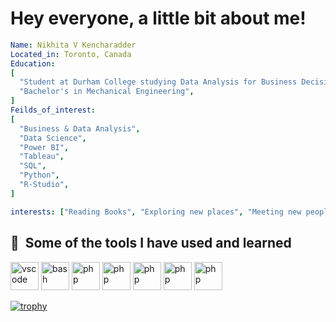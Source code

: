 # Hey everyone, a little bit about me!
```yaml
Name: Nikhita V Kencharadder
Located_in: Toronto, Canada
Education:
[
  "Student at Durham College studying Data Analysis for Business Decision Making",
  "Bachelor's in Mechanical Engineering",
]
Feilds_of_interest:
[
  "Business & Data Analysis",
  "Data Science",
  "Power BI",
  "Tableau",
  "SQL",
  "Python",
  "R-Studio",
]

interests: ["Reading Books", "Exploring new places", "Meeting new people"]
```
<h2> 🚀 &nbsp;Some of the tools I have used and learned</h2>
<p align="left">
<img src="https://icongr.am/devicon/mysql-original-wordmark.svg?size=128&color=currentColor" alt="vscode" width="45" height="45"/>
<img src="https://icongr.am/devicon/python-original-wordmark.svg?size=128&color=currentColor" alt="bash" width="45" height="45"/>
<img src="https://img.shields.io/badge/RStudio-4285F4?style=for-the-badge&logo=rstudio&logoColor=white" alt="php" width="45" height="45"/>
<img src="https://img.shields.io/badge/Microsoft_Excel-217346?style=for-the-badge&logo=microsoft-excel&logoColor=white" alt="php" width="45" height="45"/>
<img src="https://img.shields.io/badge/Microsoft_Office-D83B01?style=for-the-badge&logo=microsoft-office&logoColor=white" alt="php" width="45" height="45"/>
<img src="https://img.shields.io/badge/power_bi-F2C811?style=for-the-badge&logo=powerbi&logoColor=black" alt="php" width="45" height="45"/>
<img src="https://simpleicons.org/icons/tableau.svg" alt="php" width="45" height="45"/>
</p>

[![trophy](https://github-profile-trophy.vercel.app/?username=Nikki2929)](https://github.com/ryo-ma/github-profile-trophy)
